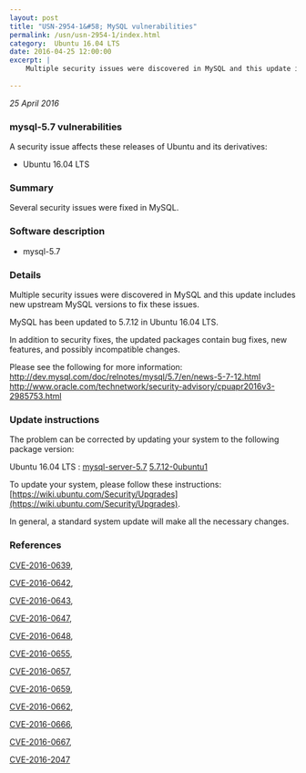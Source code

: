 ```yaml
---
layout: post
title: "USN-2954-1&#58; MySQL vulnerabilities"
permalink: /usn/usn-2954-1/index.html
category:  Ubuntu 16.04 LTS
date: 2016-04-25 12:00:00
excerpt: |
    Multiple security issues were discovered in MySQL and this update includes new upstream MySQL versions to fix these issues.
    
--- 
```

 
 

*25 April 2016*

### mysql-5.7 vulnerabilities

A security issue affects these releases of Ubuntu and its derivatives:

* Ubuntu 16.04 LTS

### Summary

Several security issues were fixed in MySQL. 

### Software description

* mysql-5.7 

### Details

Multiple security issues were discovered in MySQL and this update includes new upstream MySQL versions to fix these issues.

MySQL has been updated to 5.7.12 in Ubuntu 16.04 LTS.

In addition to security fixes, the updated packages contain bug fixes, new features, and possibly incompatible changes.

Please see the following for more information: http://dev.mysql.com/doc/relnotes/mysql/5.7/en/news-5-7-12.html http://www.oracle.com/technetwork/security-advisory/cpuapr2016v3-2985753.html 

### Update instructions

The problem can be corrected by updating your system to the following package version:

Ubuntu 16.04 LTS
 : [mysql-server-5.7](https://launchpad.net/ubuntu/+source/mysql-5.7) <span> [5.7.12-0ubuntu1](https://launchpad.net/ubuntu/+source/mysql-5.7/5.7.12-0ubuntu1) </span> 

To update your system, please follow these instructions: [https://wiki.ubuntu.com/Security/Upgrades](https://wiki.ubuntu.com/Security/Upgrades).

In general, a standard system update will make all the necessary changes. 

### References

 
 [CVE-2016-0639](http://people.ubuntu.com/~ubuntu-security/cve/CVE-2016-0639), 

 [CVE-2016-0642](http://people.ubuntu.com/~ubuntu-security/cve/CVE-2016-0642), 

 [CVE-2016-0643](http://people.ubuntu.com/~ubuntu-security/cve/CVE-2016-0643), 

 [CVE-2016-0647](http://people.ubuntu.com/~ubuntu-security/cve/CVE-2016-0647), 

 [CVE-2016-0648](http://people.ubuntu.com/~ubuntu-security/cve/CVE-2016-0648), 

 [CVE-2016-0655](http://people.ubuntu.com/~ubuntu-security/cve/CVE-2016-0655), 

 [CVE-2016-0657](http://people.ubuntu.com/~ubuntu-security/cve/CVE-2016-0657), 

 [CVE-2016-0659](http://people.ubuntu.com/~ubuntu-security/cve/CVE-2016-0659), 

 [CVE-2016-0662](http://people.ubuntu.com/~ubuntu-security/cve/CVE-2016-0662), 

 [CVE-2016-0666](http://people.ubuntu.com/~ubuntu-security/cve/CVE-2016-0666), 

 [CVE-2016-0667](http://people.ubuntu.com/~ubuntu-security/cve/CVE-2016-0667), 

 [CVE-2016-2047](http://people.ubuntu.com/~ubuntu-security/cve/CVE-2016-2047)
 

